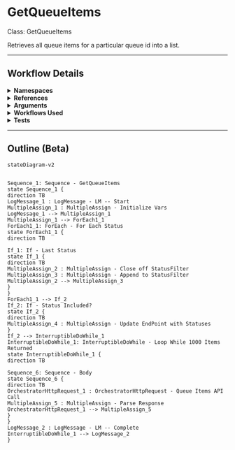 # GetQueueItems
Class: GetQueueItems

Retrieves all queue items for a particular queue id into a list.

<hr />

## Workflow Details
<details>
    <summary>
    <b>Namespaces</b>
    </summary>
    
- System.Activities
- System.Activities.Statements
- System.Activities.Expressions
- System.Activities.Validation
- System.Activities.XamlIntegration
- Microsoft.VisualBasic
- Microsoft.VisualBasic.Activities
- System
- System.Collections
- System.Collections.Generic
- System.Collections.ObjectModel
- System.Data
- System.Diagnostics
- System.Linq
- System.Net.Mail
- System.Xml
- System.Text
- System.Xml.Linq
- UiPath.Core
- UiPath.Core.Activities
- System.Windows.Markup
- GlobalVariablesNamespace
- GlobalConstantsNamespace
- System.Reflection
- System.Runtime.Serialization
- Newtonsoft.Json.Linq
- Newtonsoft.Json
- System.Dynamic
- System.Linq.Expressions
- UiPath.Core.Activities.Orchestrator
- System.ComponentModel
- System.Collections.Specialized


</details>
<details>
    <summary>
    <b>References</b>
    </summary>

- Microsoft.CSharp
- Microsoft.VisualBasic
- Microsoft.Win32.Primitives
- netstandard
- Newtonsoft.Json
- NPOI
- PresentationFramework
- System
- System.Activities
- System.Collections
- System.Collections.Immutable
- System.Collections.NonGeneric
- System.Collections.Specialized
- System.ComponentModel
- System.ComponentModel.EventBasedAsync
- System.ComponentModel.Primitives
- System.ComponentModel.TypeConverter
- System.Configuration.ConfigurationManager
- System.Console
- System.Core
- System.Data
- System.Data.Common
- System.Linq
- System.Linq.Expressions
- System.Linq.Parallel
- System.Linq.Queryable
- System.Memory
- System.Memory.Data
- System.ObjectModel
- System.Private.CoreLib
- System.Private.DataContractSerialization
- System.Private.ServiceModel
- System.Private.Uri
- System.Reflection.DispatchProxy
- System.Reflection.Metadata
- System.Reflection.TypeExtensions
- System.Runtime.Serialization
- System.Runtime.Serialization.Formatters
- System.Runtime.Serialization.Primitives
- System.Security.Permissions
- System.ServiceModel
- System.ServiceModel.Activities
- System.Xaml
- System.Xml
- System.Xml.Linq
- UiPath.Studio.Constants
- UiPath.System.Activities
- UiPath.Workflow
- WindowsBase


</details>
<details>
    <summary>
    <b>Arguments</b>
    </summary>
    | Name | Direction | Type | Description |
|  --- | --- | --- | ---  |
| in_QueueId | InArgument | x:Int32 | The ID of the queue to get queue items for. |
| in_From | InArgument | s:DateTime | The start of the reporting range. |
| in_To | InArgument | s:DateTime | The end of the reporting period. |
| in_Statuses | InArgument | s:String[] | A list of the statuses to include in the output queue items list. |
| out_QueueItems | OutArgument | scg:List(njl:JToken) | The list of queue items retrieved. |

    
</details>
<details>
    <summary>
    <b>Workflows Used</b>
    </summary>



    
</details>
<details>
    <summary>
    <b>Tests</b>
    </summary>



    
</details>

<hr />

## Outline (Beta)

```mermaid
stateDiagram-v2


Sequence_1: Sequence - GetQueueItems
state Sequence_1 {
direction TB
LogMessage_1 : LogMessage - LM -- Start
MultipleAssign_1 : MultipleAssign - Initialize Vars
LogMessage_1 --> MultipleAssign_1
MultipleAssign_1 --> ForEach1_1
ForEach1_1: ForEach - For Each Status
state ForEach1_1 {
direction TB

If_1: If - Last Status
state If_1 {
direction TB
MultipleAssign_2 : MultipleAssign - Close off StatusFilter
MultipleAssign_3 : MultipleAssign - Append to StatusFilter
MultipleAssign_2 --> MultipleAssign_3
}
}
ForEach1_1 --> If_2
If_2: If - Status Included?
state If_2 {
direction TB
MultipleAssign_4 : MultipleAssign - Update EndPoint with Statuses
}
If_2 --> InterruptibleDoWhile_1
InterruptibleDoWhile_1: InterruptibleDoWhile - Loop While 1000 Items Returned
state InterruptibleDoWhile_1 {
direction TB

Sequence_6: Sequence - Body
state Sequence_6 {
direction TB
OrchestratorHttpRequest_1 : OrchestratorHttpRequest - Queue Items API Call
MultipleAssign_5 : MultipleAssign - Parse Response
OrchestratorHttpRequest_1 --> MultipleAssign_5
}
}
LogMessage_2 : LogMessage - LM -- Complete
InterruptibleDoWhile_1 --> LogMessage_2
}
```
